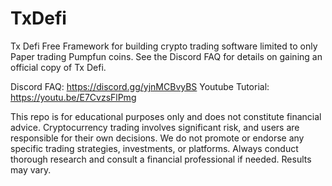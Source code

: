 # TxDefi
Tx Defi Free Framework for building crypto trading software limited to only Paper trading Pumpfun coins. See the Discord FAQ for details on gaining an official copy of Tx Defi. 

Discord FAQ: https://discord.gg/yjnMCBvyBS
Youtube Tutorial: https://youtu.be/E7CvzsFlPmg

This repo is for educational purposes only and does not constitute financial advice. Cryptocurrency trading involves significant risk, and users are responsible for their own decisions. We do not promote or endorse any specific trading strategies, investments, or platforms. Always conduct thorough research and consult a financial professional if needed. Results may vary.
